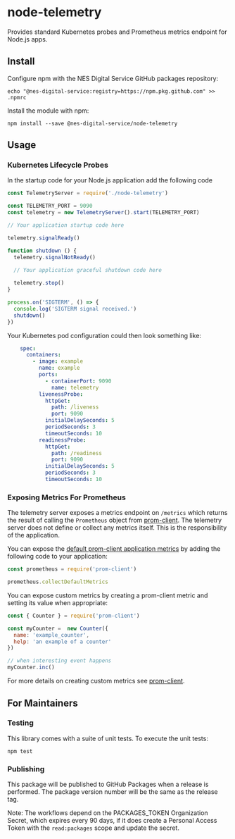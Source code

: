 # node-telemetry
Provides standard Kubernetes probes and Prometheus metrics endpoint for Node.js apps.

## Install

Configure npm with the NES Digital Service GitHub packages repository:

```shell
echo "@nes-digital-service:registry=https://npm.pkg.github.com" >> .npmrc
```

Install the module with npm:

```shell
npm install --save @nes-digital-service/node-telemetry
```

## Usage

### Kubernetes Lifecycle Probes

In the startup code for your Node.js application add the following code

```js
const TelemetryServer = require('./node-telemetry')

const TELEMETRY_PORT = 9090
const telemetry = new TelemetryServer().start(TELEMETRY_PORT)

// Your application startup code here

telemetry.signalReady()

function shutdown () {
  telemetry.signalNotReady()

  // Your application graceful shutdown code here
  
  telemetry.stop()
}

process.on('SIGTERM', () => {
  console.log('SIGTERM signal received.')
  shutdown()
})
```

Your Kubernetes pod configuration could then look something like:

```yaml
    spec:
      containers:
        - image: example
          name: example
          ports:
            - containerPort: 9090
              name: telemetry
          livenessProbe:
            httpGet:
              path: /liveness
              port: 9090
            initialDelaySeconds: 5
            periodSeconds: 3
            timeoutSeconds: 10
          readinessProbe:
            httpGet:
              path: /readiness
              port: 9090
            initialDelaySeconds: 5
            periodSeconds: 3
            timeoutSeconds: 10
```

### Exposing Metrics For Prometheus

The telemetry server exposes a metrics endpoint on `/metrics` which returns the result of calling the `Prometheus` object from
[prom-client](https://github.com/siimon/prom-client).  The telemetry server does not define or collect any metrics itself. This is the responsibility of the
application.

You can expose the [default prom-client application metrics](https://github.com/siimon/prom-client/blob/master/lib/defaultMetrics.js) by adding the following
code to your application:

```js
const prometheus = require('prom-client')

prometheus.collectDefaultMetrics
```

You can expose custom metrics by creating a prom-client metric and setting its value when appropriate:

```js
const { Counter } = require('prom-client')

const myCounter =  new Counter({
  name: 'example_counter',
  help: 'an example of a counter'
})

// when interesting event happens
myCounter.inc()
```

For more details on creating custom metrics see [prom-client](https://github.com/siimon/prom-client).

## For Maintainers

### Testing

This library comes with a suite of unit tests.  To execute the unit tests:

```shell
npm test
```

### Publishing

This package will be published to GitHub Packages when a release is performed.
The package version number will be the same as the release tag.

Note: The workflows depend on the PACKAGES_TOKEN Organization Secret, which expires every 90 days, if it does create a Personal Access Token with the
`read:packages` scope and update the secret.